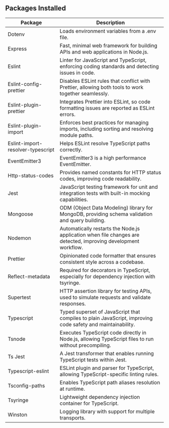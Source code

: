 ## Packages Installed

| Package                           | Description                                                                                                    |
| --------------------------------- | -------------------------------------------------------------------------------------------------------------- |
| Dotenv                            | Loads environment variables from a .env file.                                                                  |
| Express                           | Fast, minimal web framework for building APIs and web applications in Node.js.                                 |
| Eslint                            | Linter for JavaScript and TypeScript, enforcing coding standards and detecting issues in code.                 |
| Eslint-config-prettier            | Disables ESLint rules that conflict with Prettier, allowing both tools to work together seamlessly.            |
| Eslint-plugin-prettier            | Integrates Prettier into ESLint, so code formatting issues are reported as ESLint errors.                      |
| Eslint-plugin-import              | Enforces best practices for managing imports, including sorting and resolving module paths.                    |
| Eslint-import-resolver-typescript | Helps ESLint resolve TypeScript paths correctly.                                                               |
| EventEmitter3                     | EventEmitter3 is a high performance EventEmitter.                                                              |
| Http-status-codes                 | Provides named constants for HTTP status codes, improving code readability.                                    |
| Jest                              | JavaScript testing framework for unit and integration tests with built-in mocking capabilities.                |
| Mongoose                          | ODM (Object Data Modeling) library for MongoDB, providing schema validation and query building.                |
| Nodemon                           | Automatically restarts the Node.js application when file changes are detected, improving development workflow. |
| Prettier                          | Opinionated code formatter that ensures consistent style across a codebase.                                    |
| Reflect-metadata                  | Required for decorators in TypeScript, especially for dependency injection with tsyringe.                      |
| Supertest                         | HTTP assertion library for testing APIs, used to simulate requests and validate responses.                     |
| Typescript                        | Typed superset of JavaScript that compiles to plain JavaScript, improving code safety and maintainability.     |
| Tsnode                            | Executes TypeScript code directly in Node.js, allowing TypeScript files to run without precompiling.           |
| Ts Jest                           | A Jest transformer that enables running TypeScript tests within Jest.                                          |
| Typescript-eslint                 | ESLint plugin and parser for TypeScript, allowing TypeScript-specific linting rules.                           |
| Tsconfig-paths                    | Enables TypeScript path aliases resolution at runtime.                                                         |
| Tsyringe                          | Lightweight dependency injection container for TypeScript.                                                     |
| Winston                           | Logging library with support for multiple transports.                                                          |

